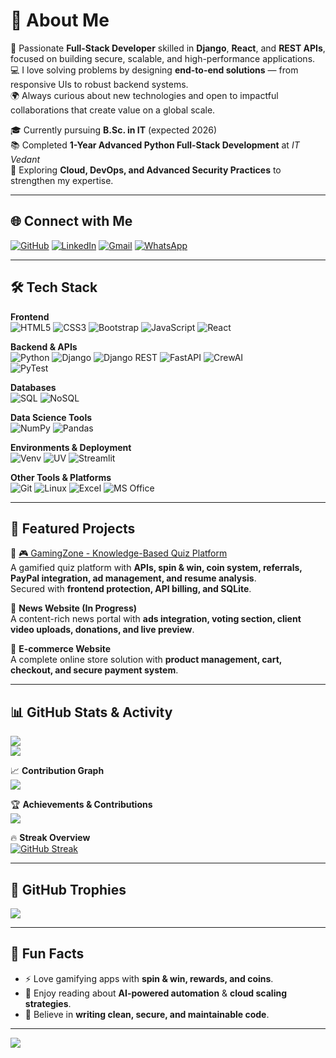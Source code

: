# 💫 About Me
🚀 Passionate **Full-Stack Developer** skilled in **Django**, **React**, and **REST APIs**, focused on building secure, scalable, and high-performance applications.  
💻 I love solving problems by designing **end-to-end solutions** — from responsive UIs to robust backend systems.  
🌍 Always curious about new technologies and open to impactful collaborations that create value on a global scale.  

🎓 Currently pursuing **B.Sc. in IT** (expected 2026)  
📚 Completed **1-Year Advanced Python Full-Stack Development** at *IT Vedant*  
🌱 Exploring **Cloud, DevOps, and Advanced Security Practices** to strengthen my expertise.  

---

## 🌐 Connect with Me
[![GitHub](https://img.shields.io/badge/GitHub-171515?style=for-the-badge&logo=github&logoColor=white)](https://github.com/sureshdulupolai) 
[![LinkedIn](https://img.shields.io/badge/LinkedIn-0077B5?style=for-the-badge&logo=linkedin&logoColor=white)](https://www.linkedin.com/in/suresh-polai/) 
[![Gmail](https://img.shields.io/badge/Gmail-D14836?style=for-the-badge&logo=gmail&logoColor=white)](mailto:sureshpolai63@gmail.com) 
[![WhatsApp](https://img.shields.io/badge/WhatsApp-25D366?style=for-the-badge&logo=whatsapp&logoColor=white)](https://wa.me/919820646838)

---

## 🛠 Tech Stack

**Frontend**  
![HTML5](https://img.shields.io/badge/html5-E34F26?style=for-the-badge&logo=html5&logoColor=white) 
![CSS3](https://img.shields.io/badge/css3-1572B6?style=for-the-badge&logo=css3&logoColor=white) 
![Bootstrap](https://img.shields.io/badge/bootstrap-7952B3?style=for-the-badge&logo=bootstrap&logoColor=white) 
![JavaScript](https://img.shields.io/badge/javascript-F7DF1E?style=for-the-badge&logo=javascript&logoColor=black) 
![React](https://img.shields.io/badge/react-20232A?style=for-the-badge&logo=react&logoColor=61DAFB)

**Backend & APIs**  
![Python](https://img.shields.io/badge/python-3776AB?style=for-the-badge&logo=python&logoColor=white) 
![Django](https://img.shields.io/badge/django-092E20?style=for-the-badge&logo=django&logoColor=white) 
![Django REST](https://img.shields.io/badge/Django%20REST-ff1709?style=for-the-badge&logo=django&logoColor=white&labelColor=gray) 
![FastAPI](https://img.shields.io/badge/FastAPI-009688?style=for-the-badge&logo=fastapi&logoColor=white) 
![CrewAI](https://img.shields.io/badge/CrewAI-000000?style=for-the-badge&logo=crewai&logoColor=white)  
![PyTest](https://img.shields.io/badge/PyTest-0A9EDC?style=for-the-badge&logo=pytest&logoColor=white) 

**Databases**  
![SQL](https://img.shields.io/badge/SQL-336791?style=for-the-badge&logo=postgresql&logoColor=white) 
![NoSQL](https://img.shields.io/badge/NoSQL-47A248?style=for-the-badge&logo=mongodb&logoColor=white)

**Data Science Tools**  
![NumPy](https://img.shields.io/badge/numpy-013243?style=for-the-badge&logo=numpy&logoColor=white) 
![Pandas](https://img.shields.io/badge/pandas-150458?style=for-the-badge&logo=pandas&logoColor=white)

**Environments & Deployment**  
![Venv](https://img.shields.io/badge/Venv-14354C?style=for-the-badge&logo=python&logoColor=white) 
![UV](https://img.shields.io/badge/UV-FF6F00?style=for-the-badge&logo=python&logoColor=white) 
![Streamlit](https://img.shields.io/badge/Streamlit-FF4B4B?style=for-the-badge&logo=streamlit&logoColor=white)  

**Other Tools & Platforms**  
![Git](https://img.shields.io/badge/git-F05033?style=for-the-badge&logo=git&logoColor=white) 
![Linux](https://img.shields.io/badge/Linux-FCC624?style=for-the-badge&logo=linux&logoColor=black) 
![Excel](https://img.shields.io/badge/Excel-217346?style=for-the-badge&logo=microsoft-excel&logoColor=white) 
![MS Office](https://img.shields.io/badge/MS%20Office-D83B01?style=for-the-badge&logo=microsoft-office&logoColor=white)

---

## 🚀 Featured Projects
🔹 [🎮 GamingZone - Knowledge-Based Quiz Platform](https://github.com/sureshdulupolai/GamingZone)  
A gamified quiz platform with **APIs, spin & win, coin system, referrals, PayPal integration, ad management, and resume analysis**.  
Secured with **frontend protection, API billing, and SQLite**.  

🔹 **News Website (In Progress)**  
A content-rich news portal with **ads integration, voting section, client video uploads, donations, and live preview**.  

🔹 **E-commerce Website**  
A complete online store solution with **product management, cart, checkout, and secure payment system**.  

---

## 📊 GitHub Stats & Activity

![](https://github-readme-stats.vercel.app/api?username=sureshdulupolai&theme=tokyonight&hide_border=false&include_all_commits=true&count_private=true)  
![](https://github-readme-stats.vercel.app/api/top-langs/?username=sureshdulupolai&theme=tokyonight&hide_border=false&layout=compact)  

📈 **Contribution Graph**  
![](https://github-readme-activity-graph.vercel.app/graph?username=sureshdulupolai&theme=tokyo-night)  

🏆 **Achievements & Contributions**  
![](https://github-contributor-stats.vercel.app/api?username=sureshdulupolai&limit=5&theme=tokyonight&combine_all_yearly_contributions=true)  

🔥 **Streak Overview**  
[![GitHub Streak](https://streak-stats.demolab.com?user=sureshdulupolai&theme=tokyonight&hide_border=false&card_width=500&currStreakLabel=🔥%20Current%20Streak&longestStreakLabel=🏆%20Longest%20Streak)](https://git.io/streak-stats)  

---

## 🏅 GitHub Trophies
![](https://github-profile-trophy.vercel.app/?username=sureshdulupolai&theme=tokyonight&no-frame=true&no-bg=true&margin-w=5)

---

## 🧩 Fun Facts
- ⚡ Love gamifying apps with **spin & win, rewards, and coins**.  
- 📖 Enjoy reading about **AI-powered automation** & **cloud scaling strategies**.  
- 🎯 Believe in **writing clean, secure, and maintainable code**.  

---

[![](https://visitcount.itsvg.in/api?id=sureshdulupolai&icon=5&color=6)](https://visitcount.itsvg.in)
